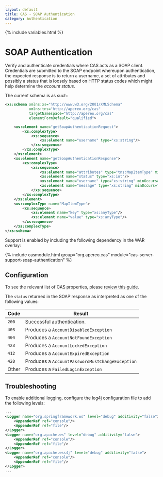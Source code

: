 ```yaml
---
layout: default
title: CAS - SOAP Authentication
category: Authentication
---
```

{% include variables.html %}


# SOAP Authentication

Verify and authenticate credentials where CAS acts as a SOAP client. Credentials are submitted to the SOAP endpoint whereupon authentication,
the expected response is to return a username, a set of attributes and possibly a status that is loosely based on HTTP status codes which might help
determine the *account status*. 

The current schema is as such:

```xml
<xs:schema xmlns:xs="http://www.w3.org/2001/XMLSchema"
           xmlns:tns="http://apereo.org/cas"
           targetNamespace="http://apereo.org/cas"
           elementFormDefault="qualified">

    <xs:element name="getSoapAuthenticationRequest">
        <xs:complexType>
            <xs:sequence>
                <xs:element name="username" type="xs:string"/>
            </xs:sequence>
        </xs:complexType>
    </xs:element>
    <xs:element name="getSoapAuthenticationResponse">
        <xs:complexType>
            <xs:sequence>
                <xs:element name="attributes" type="tns:MapItemType" minOccurs="0" maxOccurs="unbounded"/>
                <xs:element name="status" type="xs:int"/>
                <xs:element name="username" type="xs:string" minOccurs="0"/>
                <xs:element name="message" type="xs:string" minOccurs="0"/>
            </xs:sequence>
        </xs:complexType>
    </xs:element>
    <xs:complexType name="MapItemType">
        <xs:sequence>
            <xs:element name="key" type="xs:anyType"/>
            <xs:element name="value" type="xs:anyType"/>
        </xs:sequence>
    </xs:complexType>
</xs:schema>
```

Support is enabled by including the following dependency in the WAR overlay:

{% include casmodule.html group="org.apereo.cas" module="cas-server-support-soap-authentication" %}

## Configuration

To see the relevant list of CAS properties, please [review this guide](../configuration/Configuration-Properties.html#soap-authentication).

The `status` returned in the SOAP response as interpreted as one of the following values:

| Code           | Result
|----------------|---------------------------------------------
| `200`          | Successful authentication.
| `403`          | Produces a `AccountDisabledException`
| `404`          | Produces a `AccountNotFoundException`
| `423`          | Produces a `AccountLockedException`
| `412`          | Produces a `AccountExpiredException`
| `428`          | Produces a `AccountPasswordMustChangeException`
| Other          | Produces a `FailedLoginException`

## Troubleshooting

To enable additional logging, configure the log4j configuration file to add the following levels:

```xml
...
<Logger name="org.springframework.ws" level="debug" additivity="false">
    <AppenderRef ref="console"/>
    <AppenderRef ref="file"/>
</Logger>
<Logger name="org.apache.ws" level="debug" additivity="false">
    <AppenderRef ref="console"/>
    <AppenderRef ref="file"/>
</Logger>
<Logger name="org.apache.wss4j" level="debug" additivity="false">
    <AppenderRef ref="console"/>
    <AppenderRef ref="file"/>
</Logger>
...
```

